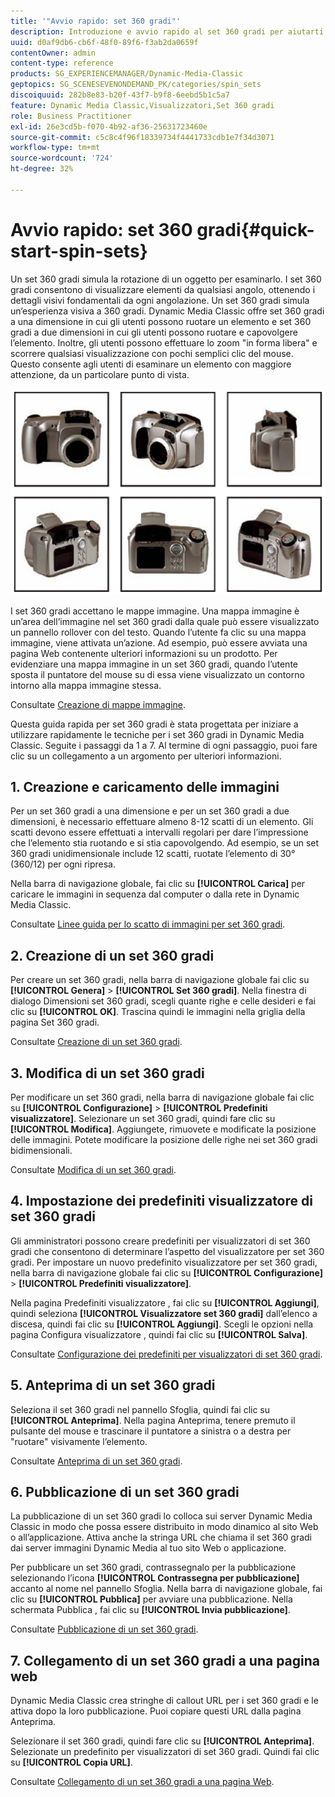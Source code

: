 ```yaml
---
title: '"Avvio rapido: set 360 gradi"'
description: Introduzione e avvio rapido al set 360 gradi per aiutarti a iniziare e a funzionare rapidamente.
uuid: d0af9db6-cb6f-48f0-89f6-f3ab2da0659f
contentOwner: admin
content-type: reference
products: SG_EXPERIENCEMANAGER/Dynamic-Media-Classic
geptopics: SG_SCENESEVENONDEMAND_PK/categories/spin_sets
discoiquuid: 282b8e83-b20f-43f7-b9f8-6eebd5b1c5a7
feature: Dynamic Media Classic,Visualizzatori,Set 360 gradi
role: Business Practitioner
exl-id: 26e3cd5b-f070-4b92-af36-25631723460e
source-git-commit: c5c8c4f96f18339734f4441733cdb1e7f34d3071
workflow-type: tm+mt
source-wordcount: '724'
ht-degree: 32%

---
```


# Avvio rapido: set 360 gradi{#quick-start-spin-sets}

Un set 360 gradi simula la rotazione di un oggetto per esaminarlo. I set 360 gradi consentono di visualizzare elementi da qualsiasi angolo, ottenendo i dettagli visivi fondamentali da ogni angolazione. Un set 360 gradi simula un’esperienza visiva a 360 gradi. Dynamic Media Classic offre set 360 gradi a una dimensione in cui gli utenti possono ruotare un elemento e set 360 gradi a due dimensioni in cui gli utenti possono ruotare e capovolgere l’elemento. Inoltre, gli utenti possono effettuare lo zoom &quot;in forma libera&quot; e scorrere qualsiasi visualizzazione con pochi semplici clic del mouse. Questo consente agli utenti di esaminare un elemento con maggiore attenzione, da un particolare punto di vista.

![Immagini per un set 360 gradi](/help/assets/spin_set.png)

I set 360 gradi accettano le mappe immagine. Una mappa immagine è un’area dell’immagine nel set 360 gradi dalla quale può essere visualizzato un pannello rollover con del testo. Quando l’utente fa clic su una mappa immagine, viene attivata un’azione. Ad esempio, può essere avviata una pagina Web contenente ulteriori informazioni su un prodotto. Per evidenziare una mappa immagine in un set 360 gradi, quando l’utente sposta il puntatore del mouse su di essa viene visualizzato un contorno intorno alla mappa immagine stessa.

Consultate [Creazione di mappe immagine](creating-image-maps.md).

Questa guida rapida per set 360 gradi è stata progettata per iniziare a utilizzare rapidamente le tecniche per i set 360 gradi in Dynamic Media Classic. Seguite i passaggi da 1 a 7. Al termine di ogni passaggio, puoi fare clic su un collegamento a un argomento per ulteriori informazioni.

## 1. Creazione e caricamento delle immagini

Per un set 360 gradi a una dimensione e per un set 360 gradi a due dimensioni, è necessario effettuare almeno 8-12 scatti di un elemento. Gli scatti devono essere effettuati a intervalli regolari per dare l’impressione che l’elemento stia ruotando e si stia capovolgendo. Ad esempio, se un set 360 gradi unidimensionale include 12 scatti, ruotate l’elemento di 30° (360/12) per ogni ripresa.

Nella barra di navigazione globale, fai clic su **[!UICONTROL Carica]** per caricare le immagini in sequenza dal computer o dalla rete in Dynamic Media Classic.

Consultate [Linee guida per lo scatto di immagini per set 360 gradi](creating-spin-set.md#guidelines-for-shooting-spin-set-images).

## 2. Creazione di un set 360 gradi

Per creare un set 360 gradi, nella barra di navigazione globale fai clic su **[!UICONTROL Genera]** > **[!UICONTROL Set 360 gradi]**. Nella finestra di dialogo Dimensioni set 360 gradi, scegli quante righe e celle desideri e fai clic su **[!UICONTROL OK]**. Trascina quindi le immagini nella griglia della pagina Set 360 gradi.

Consultate [Creazione di un set 360 gradi](creating-spin-set.md#creating-a-spin-set).

<!-- 

Comment Type: remark
Last Modified By: unknown unknown 
Last Modified Date: 

<p>See <a href="#UnresolvedLink-sc7_spinsets_sp.xml#WS98ca2e6790647c06-245331fc135ab744793-8000">Including Image Maps in Spin Sets</a> to add clickable, hotspot regions, known as Image Maps, to images in a Spin Set. </p>

 -->

<!-- 

Comment Type: remark
Last Modified By: unknown unknown 
Last Modified Date: 

<p>See also <a href="#UnresolvedLink-sc7_spinsets_sp.xml#WS98ca2e6790647c06229f600f135ab7cc461-8000">Managing InfoPanel content</a>.</p>

 -->

## 3. Modifica di un set 360 gradi

Per modificare un set 360 gradi, nella barra di navigazione globale fai clic su **[!UICONTROL Configurazione]** > **[!UICONTROL Predefiniti visualizzatore]**. Selezionare un set 360 gradi, quindi fare clic su **[!UICONTROL Modifica]**. Aggiungete, rimuovete e modificate la posizione delle immagini. Potete modificare la posizione delle righe nei set 360 gradi bidimensionali. 

Consultate [Modifica di un set 360 gradi](creating-spin-set.md#editing-a-spin-set).

## 4. Impostazione dei predefiniti visualizzatore di set 360 gradi

Gli amministratori possono creare predefiniti per visualizzatori di set 360 gradi che consentono di determinare l’aspetto del visualizzatore per set 360 gradi. Per impostare un nuovo predefinito visualizzatore per set 360 gradi, nella barra di navigazione globale fai clic su **[!UICONTROL Configurazione]** > **[!UICONTROL Predefiniti visualizzatore]**.

Nella pagina Predefiniti visualizzatore , fai clic su **[!UICONTROL Aggiungi]**, quindi seleziona **[!UICONTROL Visualizzatore set 360 gradi]** dall’elenco a discesa, quindi fai clic su **[!UICONTROL Aggiungi]**. Scegli le opzioni nella pagina Configura visualizzatore , quindi fai clic su **[!UICONTROL Salva]**.

Consultate [Configurazione dei predefiniti per visualizzatori di set 360 gradi](setting-spin-set-viewer-presets.md#setting-up-spin-set-viewer-presets).

## 5. Anteprima di un set 360 gradi

Seleziona il set 360 gradi nel pannello Sfoglia, quindi fai clic su **[!UICONTROL Anteprima]**. Nella pagina Anteprima, tenere premuto il pulsante del mouse e trascinare il puntatore a sinistra o a destra per &quot;ruotare&quot; visivamente l’elemento.

Consultate [Anteprima di un set 360 gradi](previewing-spin-set.md#previewing-a-spin-set).

## 6. Pubblicazione di un set 360 gradi

La pubblicazione di un set 360 gradi lo colloca sui server Dynamic Media Classic in modo che possa essere distribuito in modo dinamico al sito Web o all’applicazione. Attiva anche la stringa URL che chiama il set 360 gradi dai server immagini Dynamic Media al tuo sito Web o applicazione.

Per pubblicare un set 360 gradi, contrassegnalo per la pubblicazione selezionando l’icona **[!UICONTROL Contrassegna per pubblicazione]** accanto al nome nel pannello Sfoglia. Nella barra di navigazione globale, fai clic su **[!UICONTROL Pubblica]** per avviare una pubblicazione. Nella schermata Pubblica , fai clic su **[!UICONTROL Invia pubblicazione]**.

Consultate [Pubblicazione di un set 360 gradi](publishing-spin-set.md#publishing-a-spin-set).

## 7. Collegamento di un set 360 gradi a una pagina web

Dynamic Media Classic crea stringhe di callout URL per i set 360 gradi e le attiva dopo la loro pubblicazione. Puoi copiare questi URL dalla pagina Anteprima.

Selezionare il set 360 gradi, quindi fare clic su **[!UICONTROL Anteprima]**. Selezionate un predefinito per visualizzatori di set 360 gradi. Quindi fai clic su **[!UICONTROL Copia URL]**.

Consultate [Collegamento di un set 360 gradi a una pagina Web](linking-spin-set-web-page.md#linking-a-spin-set-to-a-web-page).
